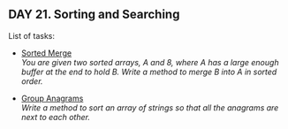 ## DAY 21. Sorting and Searching

List of tasks:

- [Sorted Merge](https://github.com/yankouskia/cracking-interview/tree/master/DAY%2021/SortedMerge.java)  
  *You are given two sorted arrays, A and 8, where A has a large enough buffer at the end to hold B. Write a method to merge B into A in sorted order.*  

- [Group Anagrams](https://github.com/yankouskia/cracking-interview/tree/master/DAY%2021/GroupAnagrams.java)  
  *Write a method to sort an array of strings so that all the anagrams are next to each other.*  
